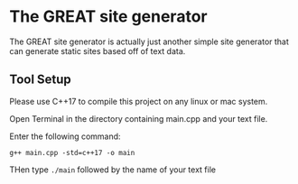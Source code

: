 # The GREAT site generator
The GREAT site generator is actually just another simple site generator that can generate static sites based off of text data.
## Tool Setup

Please use C++17 to compile this project on any linux or mac system. 

Open Terminal in the directory containing main.cpp and your text file. 

Enter the following command:

```g++ main.cpp -std=c++17 -o main```

THen type ```./main``` followed by the name of your text file 
